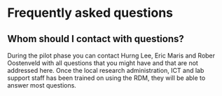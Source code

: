 # Frequently asked questions

## Whom should I contact with questions?

During the pilot phase you can contact Hurng Lee, Eric Maris and Rober Oostenveld with all questions that you might have and that are not addressed here. Once the local research administration, ICT and lab support staff has been trained on using the RDM, they will be able to answer most questions.
